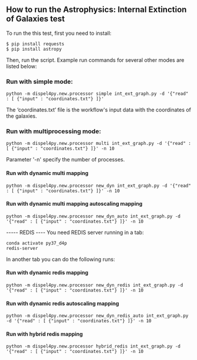 
## How to run the Astrophysics: Internal Extinction of Galaxies test

To run the this test, first you need to install:
```shell
$ pip install requests
$ pip install astropy
``` 

Then, run the script. Example run commands for several other modes are listed below:

### Run with simple mode:
```shell
python -m dispel4py.new.processor simple int_ext_graph.py -d '{"read" : [ {"input" : "coordinates.txt"} ]}'
```
The ‘coordinates.txt’ file is the workflow's input data with the coordinates of the galaxies.

### Run with multiprocessing mode:
```shell
python -m dispel4py.new.processor multi int_ext_graph.py -d '{"read" : [ {"input" : "coordinates.txt"} ]}' -n 10
``` 
 Parameter '-n' specify the number of processes.


#### Run with dynamic multi mapping 
``` 
python -m dispel4py.new.processor new_dyn int_ext_graph.py -d '{"read" : [ {"input" : "coordinates.txt"} ]}' -n 10
```

#### Run with dynamic multi mapping autoscaling mapping 
```
python -m dispel4py.new.processor new_dyn_auto int_ext_graph.py -d '{"read" : [ {"input" : "coordinates.txt"} ]}' -n 10
```

----- REDIS ----
You need REDIS server running in a tab: 

```shell
conda activate py37_d4p
redis-server
``` 

In another tab you can do the following runs: 

#### Run with dynamic redis mapping 
```shell
python -m dispel4py.new.processor new_dyn_redis int_ext_graph.py -d '{"read" : [ {"input" : "coordinates.txt"} ]}' -n 10
```

#### Run with dynamic redis autoscaling mapping 
```shell 
python -m dispel4py.new.processor new_dyn_redis_auto int_ext_graph.py -d '{"read" : [ {"input" : "coordinates.txt"} ]}' -n 10
```

#### Run with hybrid redis mapping 
```shell
python -m dispel4py.new.processor hybrid_redis int_ext_graph.py -d '{"read" : [ {"input" : "coordinates.txt"} ]}' -n 10
```
